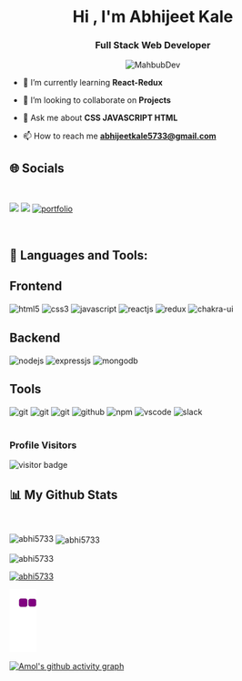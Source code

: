 <h1 align="center">Hi , I'm Abhijeet Kale</h1>
<h3 align="center">

 Full Stack Web Developer

></h3>
<p align="center"> <img src="https://media.tenor.com/BqbIhT4Mb7cAAAAM/programmer-rounded-edges.gif" alt="MahbubDev"/> </p>

- 🌱 I’m currently learning **React-Redux**

- 👯 I’m looking to collaborate on **Projects**

- 💬 Ask me about **CSS JAVASCRIPT HTML**

- 📫 How to reach me **abhijeetkale5733@gmail.com**




 <!----------------------------------------------------- Let's Connect --------------------------------------------------------->                                        
 
 
<div><h2> 🌐 Socials</h2> <div/>
<br/>
<p align="left">
<a href = "https://www.linkedin.com/in/abhijeet-kale-588b77238/" target="_blank"><img src="https://img.shields.io/badge/linkedin-%230077B5.svg?style=for-the-badge&logo=linkedin&logoColor=white"/></a>
<a href = "mailto:abhijeetkale5733@gmail.com" target="_blank"><img src="https://img.shields.io/badge/Gmail-D14836?style=for-the-badge&logo=gmail&logoColor=white"/></a>
<a href="https://agodse21.github.io/amol-portfolio/" target="_blank"><img src="https://img.shields.io/badge/Portfolio-%23000000.svg?style=for-the-badge&logo=firefox&logoColor=#FF7139" alt="portfolio"/></a>

</p>




<br />

## 🚀 Languages and Tools:
<div >
 <div ><h2>Frontend</h2>
 <img src="https://img.shields.io/badge/html5-%23E34F26.svg?style=for-the-badge&logo=html5&logoColor=white" align="center" alt="html5">
 <img src = "https://img.shields.io/badge/css3-%231572B6.svg?style=for-the-badge&logo=css3&logoColor=white" align="center" alt="css3">
  <img src ="https://img.shields.io/badge/javascript-%23323330.svg?style=for-the-badge&logo=javascript&logoColor=%23F7DF1E" align="center" alt="javascript">
 <img src="https://img.shields.io/badge/React-20232A?style=for-the-badge&logo=react&logoColor=61DAFB"  align="center" alt="reactjs" />
 <img src="https://img.shields.io/badge/Redux-593D88?style=for-the-badge&logo=redux&logoColor=white"  align="center" alt="redux" />
 <img src = "https://img.shields.io/badge/chakra ui-%234ED1C5.svg?style=for-the-badge&logo=chakraui&logoColor=white" align="center" alt="chakra-ui"/>
</div>

  <div ><h2>Backend</h2> 
<img src="https://img.shields.io/badge/Node.js-339933?style=for-the-badge&logo=nodedotjs&logoColor=white" align="center" alt="nodejs" />
<img src="https://img.shields.io/badge/Express.js-000000?style=for-the-badge&logo=express&logoColor=white" align="center" alt="expressjs"/>
<img src="https://img.shields.io/badge/MongoDB-4EA94B?style=for-the-badge&logo=mongodb&logoColor=white" align="center" alt="mongodb"/>

 </div>
  <div ><h2>Tools</h2> 
   <img src="https://img.shields.io/badge/netlify-%23000000.svg?style=for-the-badge&logo=netlify&logoColor=#00C7B7" align="center" alt="git"/>
   <img src="https://img.shields.io/badge/vercel-%23000000.svg?style=for-the-badge&logo=vercel&logoColor=whit" align="center" alt="git"/>
   <img src="https://img.shields.io/badge/Git-f44d27?style=for-the-badge&logo=git&logoColor=white"  align="center" alt="git"/>
   <img src="https://img.shields.io/badge/GitHub-100000?style=for-the-badge&logo=github&logoColor=white"  align="center" alt="github"/>
   <img src = "https://img.shields.io/badge/NPM-%23000000.svg?style=for-the-badge&logo=npm&logoColor=white" align="center" alt="npm">
   <img src="https://img.shields.io/badge/Visual%20Studio-5C2D91.svg?style=for-the-badge&logo=visual-studio&logoColor=white"  align="center" alt="vscode"/>
   <img src="https://img.shields.io/badge/Slack-4A154B?style=for-the-badge&logo=slack&logoColor=white" align="center" alt="slack"/>
 </div>
</div>
<br />

### Profile Visitors 

![visitor badge](https://visitor-badge.glitch.me/badge?page_id=abhi5733.visitor-badge&left_color=blue&right_color=yellow)
<br />

 
 ## 📊 My Github Stats
   <br/>  
<p><img align="left" src="https://github-readme-stats.vercel.app/api/top-langs?username=abhi5733&show_icons=true&locale=en&layout=compact" alt="abhi5733" /></p>

<p>&nbsp;<img align="center" src="https://github-readme-stats.vercel.app/api?username=abhi5733&show_icons=true&locale=en" alt="abhi5733" /></p>

<p><img align="center" src="https://github-readme-streak-stats.herokuapp.com/?user=abhi5733&" alt="abhi5733" /></p>

<p align="left"> <a href="https://github.com/ryo-ma/github-profile-trophy"><img src="https://github-profile-trophy.vercel.app/?username=abhi5733" alt="abhi5733" /></a> </p>


![snake gif](https://github.com/agodse21/agodse21/blob/output/github-contribution-grid-snake.gif)

[![Amol's github activity graph](https://activity-graph.herokuapp.com/graph?username=agodse21&theme=dracula)](https://github.com/agodse21/github-readme-activity-graph)






